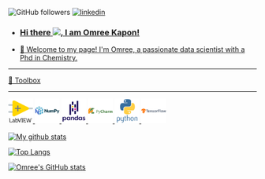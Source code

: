 ![GitHub followers](https://img.shields.io/github/followers/ok-bar?style=social) 
 <a href="https://www.linkedin.com/in/omree-kapon//" rel="nofollow noreferrer">
    <img src="https://i.stack.imgur.com/gVE0j.png" alt="linkedin">
- ### Hi there <img src="https://raw.githubusercontent.com/MartinHeinz/MartinHeinz/master/wave.gif" width="30px">, I am Omree Kapon!
- 👀 Welcome to my page!
I'm Omree, a passionate data scientist with a Phd in Chemistry.

---

🧰 Toolbox

---
<img src="https://raw.githubusercontent.com/devicons/devicon/2ae2a900d2f041da66e950e4d48052658d850630/icons/labview/labview-original-wordmark.svg" height="50" width="50"> <img src="https://raw.githubusercontent.com/devicons/devicon/2ae2a900d2f041da66e950e4d48052658d850630/icons/numpy/numpy-original-wordmark.svg" height="50" width="50"> <img src="https://raw.githubusercontent.com/devicons/devicon/2ae2a900d2f041da66e950e4d48052658d850630/icons/pandas/pandas-original-wordmark.svg" height="50" width="50"> <img src="https://raw.githubusercontent.com/devicons/devicon/2ae2a900d2f041da66e950e4d48052658d850630/icons/pycharm/pycharm-original-wordmark.svg" height="50" width="50"> <img src="https://raw.githubusercontent.com/devicons/devicon/2ae2a900d2f041da66e950e4d48052658d850630/icons/python/python-original-wordmark.svg" height="50" width="50"> <img src="https://raw.githubusercontent.com/devicons/devicon/2ae2a900d2f041da66e950e4d48052658d850630/icons/tensorflow/tensorflow-original-wordmark.svg" height="50" width="50">
<!---
ok-bar/ok-bar is a ✨ special ✨ repository because its `README.md` (this file) appears on your GitHub profile.
You can click the Preview link to take a look at your changes.
--->
 
 <img align="center" src="https://github-readme-streak-stats.herokuapp.com?user=ok-bar&theme=vue-dark&hide_border=true&date_format=M%20j%5B%2C%20Y%5D" alt="My github stats" />

 
[![Top Langs](https://github-readme-stats.vercel.app/api/top-langs/?username=ok-bar&hide=java,html,css&theme=highcontrast)](https://github.com/anuraghazra/github-readme-stats)

[![Omree's GitHub stats](https://github-readme-stats.vercel.app/api?username=ok-bar&theme=tokyonight)](https://github.com/anuraghazra/github-readme-stats)

